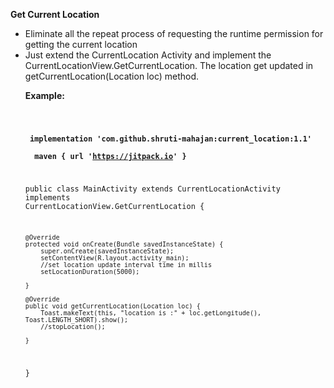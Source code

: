 <b>Get Current Location</b>
<p><ul>
<li>Eliminate all the repeat process of requesting the runtime permission for getting the current location</li>
<li>Just extend the CurrentLocation Activity and implement the CurrentLocationView.GetCurrentLocation. The location get updated in getCurrentLocation(Location loc) method.</li>
</p>





<b>Example:</b><br/>
<code><br/>
   
   
   <b>    implementation 'com.github.shruti-mahajan:current_location:1.1' </b> <br/>
	<b>  maven { url 'https://jitpack.io' }  </b> <br/>
   

public class MainActivity extends CurrentLocationActivity implements  CurrentLocationView.GetCurrentLocation {

   
    @Override
    protected void onCreate(Bundle savedInstanceState) {
        super.onCreate(savedInstanceState);
        setContentView(R.layout.activity_main);
        //set location update interval time in millis
        setLocationDuration(5000);
        
    }

    @Override
    public void getCurrentLocation(Location loc) {
        Toast.makeText(this, "location is :" + loc.getLongitude(), Toast.LENGTH_SHORT).show();
        //stopLocation();

    }


}
</code>
